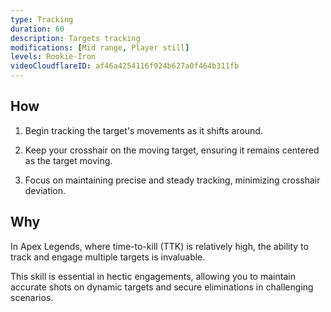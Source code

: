 ```yaml
---
type: Tracking
duration: 60
description: Targets tracking
modifications: [Mid range, Player still]
levels: Rookie-Iron
videoCloudflareID: af46a4254116f924b627a0f464b311fb
---
```


## How

1. Begin tracking the target's movements as it shifts around.

2. Keep your crosshair on the moving target, ensuring it remains centered as the target moving.

3. Focus on maintaining precise and steady tracking, minimizing crosshair deviation.

## Why

In Apex Legends, where time-to-kill (TTK) is relatively high, the ability to track and engage multiple targets is invaluable.

This skill is essential in hectic engagements, allowing you to maintain accurate shots on dynamic targets and secure eliminations in challenging scenarios.
